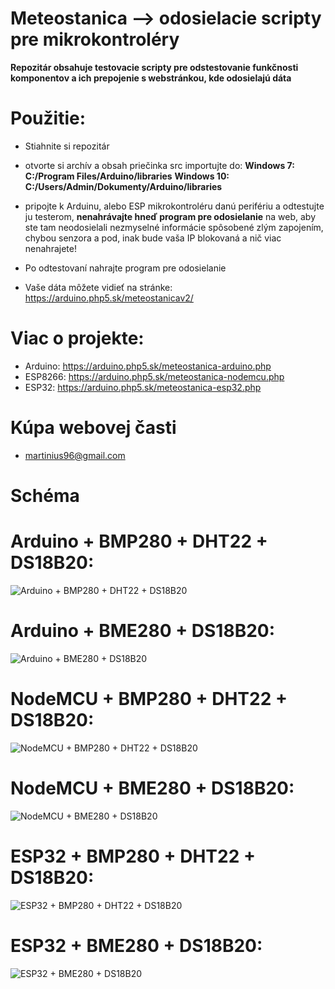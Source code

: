 # Meteostanica --> odosielacie scripty pre mikrokontroléry
**Repozitár obsahuje testovacie scripty pre odstestovanie funkčnosti komponentov a ich prepojenie s webstránkou, kde odosielajú dáta**

# Použitie:
* Stiahnite si repozitár
* otvorte si archív a obsah priečinka src importujte do: **Windows 7: C:/Program Files/Arduino/libraries** **Windows 10: C:/Users/Admin/Dokumenty/Arduino/libraries**
* pripojte k Arduinu, alebo ESP mikrokontroléru danú perifériu a odtestujte ju testerom, **nenahrávajte hneď program pre odosielanie** na web, aby ste tam neodosielali nezmyselné informácie spôsobené zlým zapojením, chybou senzora a pod, inak bude vaša IP blokovaná a nič viac nenahrajete!
* Po odtestovaní nahrajte program pre odosielanie

* Vaše dáta môžete vidieť na stránke: https://arduino.php5.sk/meteostanicav2/
# Viac o projekte:
* Arduino: https://arduino.php5.sk/meteostanica-arduino.php
* ESP8266: https://arduino.php5.sk/meteostanica-nodemcu.php
* ESP32: https://arduino.php5.sk/meteostanica-esp32.php

# Kúpa webovej časti
* martinius96@gmail.com
# Schéma

# Arduino + BMP280 + DHT22 + DS18B20:
![Arduino + BMP280 + DHT22 + DS18B20](https://i.imgur.com/sMJskFE.png)

# Arduino + BME280 + DS18B20:
![Arduino + BME280 + DS18B20](https://i.imgur.com/z2254a7.png)

# NodeMCU + BMP280 + DHT22 + DS18B20:
![NodeMCU + BMP280 + DHT22 + DS18B20](https://i.imgur.com/AyyBSra.png)

# NodeMCU + BME280 + DS18B20:
![NodeMCU + BME280 + DS18B20](https://i.imgur.com/gL3FFpP.png)

# ESP32 + BMP280 + DHT22 + DS18B20:
![ESP32 + BMP280 + DHT22 + DS18B20](https://i.imgur.com/OCqmDPv.png)

# ESP32 + BME280 + DS18B20:
![ESP32 + BME280 + DS18B20](https://i.imgur.com/ehTWE0m.png)
